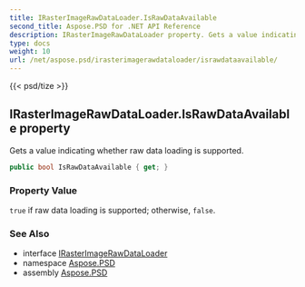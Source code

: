 ```yaml
---
title: IRasterImageRawDataLoader.IsRawDataAvailable
second_title: Aspose.PSD for .NET API Reference
description: IRasterImageRawDataLoader property. Gets a value indicating whether raw data loading is supported
type: docs
weight: 10
url: /net/aspose.psd/irasterimagerawdataloader/israwdataavailable/
---
```

{{< psd/tize >}}
## IRasterImageRawDataLoader.IsRawDataAvailable property

Gets a value indicating whether raw data loading is supported.

```csharp
public bool IsRawDataAvailable { get; }
```

### Property Value

`true` if raw data loading is supported; otherwise, `false`.

### See Also

* interface [IRasterImageRawDataLoader](../)
* namespace [Aspose.PSD](../../irasterimagerawdataloader/)
* assembly [Aspose.PSD](../../../)


